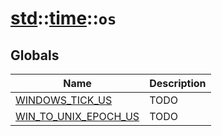 # [std](./../../std.md)::[time](./../time.md)::`os`
## Globals
|Name|Description|
|----|-----------|
|[WINDOWS_TICK_US](#todo)|TODO|
|[WIN_TO_UNIX_EPOCH_US](#todo)|TODO|
